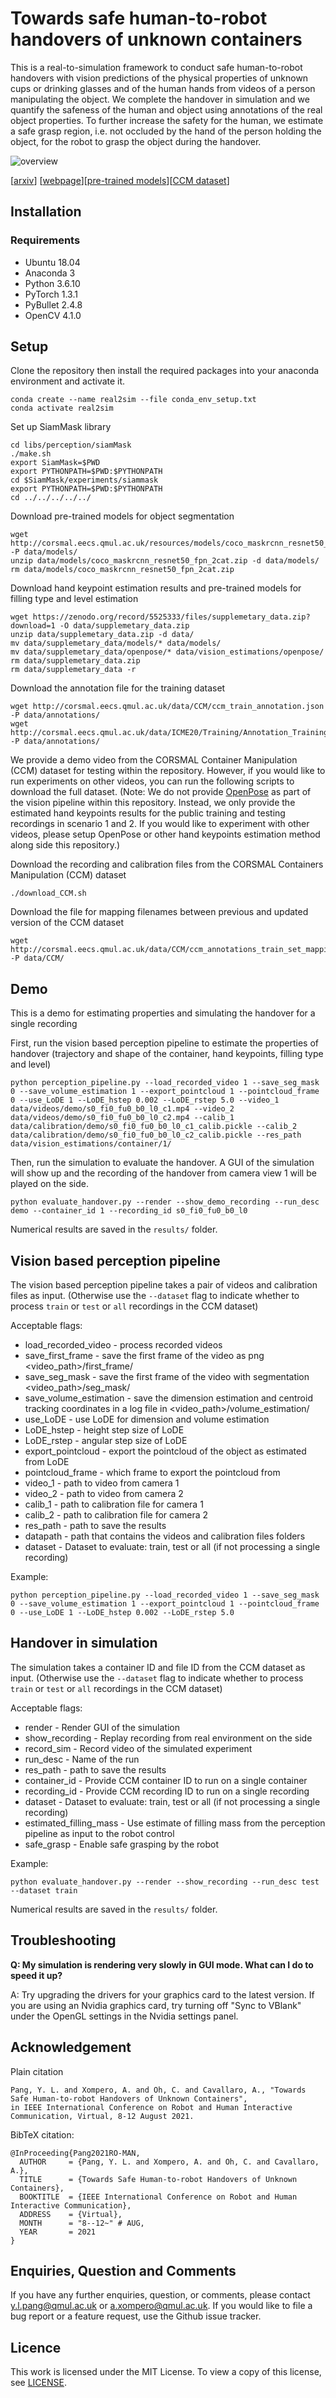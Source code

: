 # Towards safe human-to-robot handovers of unknown containers

This is a real-to-simulation framework to conduct safe human-to-robot handovers with vision predictions of the physical properties of unknown cups or drinking glasses and of the human hands from videos of a person manipulating the object. We complete the handover in simulation and we quantify the safeness of the human and object using annotations of the real object properties. To further increase the safety for the human, we estimate a safe grasp region, i.e. not occluded by the hand of the person holding the object, for the robot to grasp the object during the handover.

![overview](overview.gif)

[[arxiv](https://arxiv.org/abs/2107.01309)] [[webpage](http://corsmal.eecs.qmul.ac.uk/safe_handover.html)][[pre-trained models]()][[CCM dataset](https://corsmal.eecs.qmul.ac.uk/containers_manip.html)]

## Installation

### Requirements
* Ubuntu 18.04
* Anaconda 3
* Python 3.6.10
* PyTorch 1.3.1
* PyBullet 2.4.8
* OpenCV 4.1.0



## Setup
Clone the repository then install the required packages into your anaconda environment and activate it.
```
conda create --name real2sim --file conda_env_setup.txt
conda activate real2sim
```
Set up SiamMask library
```
cd libs/perception/siamMask
./make.sh
export SiamMask=$PWD
export PYTHONPATH=$PWD:$PYTHONPATH
cd $SiamMask/experiments/siammask
export PYTHONPATH=$PWD:$PYTHONPATH
cd ../../../../../
```
Download pre-trained models for object segmentation
```
wget http://corsmal.eecs.qmul.ac.uk/resources/models/coco_maskrcnn_resnet50_fpn_2cat.zip -P data/models/
unzip data/models/coco_maskrcnn_resnet50_fpn_2cat.zip -d data/models/
rm data/models/coco_maskrcnn_resnet50_fpn_2cat.zip
```
Download hand keypoint estimation results and pre-trained models for filling type and level estimation
```
wget https://zenodo.org/record/5525333/files/supplemetary_data.zip?download=1 -O data/supplemetary_data.zip
unzip data/supplemetary_data.zip -d data/
mv data/supplemetary_data/models/* data/models/
mv data/supplemetary_data/openpose/* data/vision_estimations/openpose/
rm data/supplemetary_data.zip
rm data/supplemetary_data -r
```
Download the annotation file for the training dataset
```
wget http://corsmal.eecs.qmul.ac.uk/data/CCM/ccm_train_annotation.json -P data/annotations/
wget http://corsmal.eecs.qmul.ac.uk/data/ICME20/Training/Annotation_Training.csv -P data/annotations/
```
We provide a demo video from the CORSMAL Container Manipulation (CCM) dataset for testing within the repository. However, if you would like to run experiments on other videos, you can run the following scripts to download the full dataset. (Note: We do not provide [OpenPose](https://github.com/CMU-Perceptual-Computing-Lab/openpose) as part of the vision pipeline within this repository. Instead, we only provide the estimated hand keypoints results for the public training and testing recordings in scenario 1 and 2. If you would like to experiment with other videos, please setup OpenPose or other hand keypoints estimation method along side this repository.)

Download the recording and calibration files from the CORSMAL Containers Manipulation (CCM) dataset
```
./download_CCM.sh
```
Download the file for mapping filenames between previous and updated version of the CCM dataset
```
wget http://corsmal.eecs.qmul.ac.uk/data/CCM/ccm_annotations_train_set_mapping.txt -P data/CCM/
```


## Demo
This is a demo for estimating properties and simulating the handover for a single recording

First, run the vision based perception pipeline to estimate the properties of handover (trajectory and shape of the container, hand keypoints, filling type and level)
```
python perception_pipeline.py --load_recorded_video 1 --save_seg_mask 0 --save_volume_estimation 1 --export_pointcloud 1 --pointcloud_frame 0 --use_LoDE 1 --LoDE_hstep 0.002 --LoDE_rstep 5.0 --video_1 data/videos/demo/s0_fi0_fu0_b0_l0_c1.mp4 --video_2 data/videos/demo/s0_fi0_fu0_b0_l0_c2.mp4 --calib_1 data/calibration/demo/s0_fi0_fu0_b0_l0_c1_calib.pickle --calib_2 data/calibration/demo/s0_fi0_fu0_b0_l0_c2_calib.pickle --res_path data/vision_estimations/container/1/
```
Then, run the simulation to evaluate the handover. A GUI of the simulation will show up and the recording of the handover from camera view 1 will be played on the side.
```
python evaluate_handover.py --render --show_demo_recording --run_desc demo --container_id 1 --recording_id s0_fi0_fu0_b0_l0
```
Numerical results are saved in the `results/` folder.

## Vision based perception pipeline
The vision based perception pipeline takes a pair of videos and calibration files as input. (Otherwise use the `--dataset` flag to indicate whether to process `train` or `test` or `all` recordings in the CCM dataset)

Acceptable flags:
- load_recorded_video - process recorded videos
- save_first_frame - save the first frame of the video as png <video_path>/first_frame/
- save_seg_mask - save the first frame of the video with segmentation <video_path>/seg_mask/
- save_volume_estimation - save the dimension estimation and centroid tracking coordinates in a log file in <video_path>/volume_estimation/
- use_LoDE - use LoDE for dimension and volume estimation
- LoDE_hstep - height step size of LoDE
- LoDE_rstep - angular step size of LoDE
- export_pointcloud - export the pointcloud of the object as estimated from LoDE
- pointcloud_frame - which frame to export the pointcloud from
- video_1 - path to video from camera 1
- video_2 - path to video from camera 2
- calib_1 - path to calibration file for camera 1
- calib_2 - path to calibration file for camera 2
- res_path - path to save the results
- datapath - path that contains the videos and calibration files folders
- dataset - Dataset to evaluate: train, test or all (if not processing a single recording)


Example:
```
python perception_pipeline.py --load_recorded_video 1 --save_seg_mask 0 --save_volume_estimation 1 --export_pointcloud 1 --pointcloud_frame 0 --use_LoDE 1 --LoDE_hstep 0.002 --LoDE_rstep 5.0
```

## Handover in simulation
The simulation takes a container ID and file ID from the CCM dataset as input. (Otherwise use the `--dataset` flag to indicate whether to process `train` or `test` or `all` recordings in the CCM dataset)

Acceptable flags:
- render - Render GUI of the simulation
- show_recording - Replay recording from real environment on the side
- record_sim - Record video of the simulated experiment
- run_desc - Name of the run
- res_path - path to save the results
- container_id - Provide CCM container ID to run on a single container
- recording_id - Provide CCM recording ID to run on a single recording
- dataset - Dataset to evaluate: train, test or all (if not processing a single recording)
- estimated_filling_mass - Use estimate of filling mass from the perception pipeline as input to the robot control
- safe_grasp - Enable safe grasping by the robot

Example:
```
python evaluate_handover.py --render --show_recording --run_desc test --dataset train
```
Numerical results are saved in the `results/` folder.

## Troubleshooting
**Q: My simulation is rendering very slowly in GUI mode. What can I do to speed it up?**

A: Try upgrading the drivers for your graphics card to the latest version. If you are using an Nvidia graphics card, try turning off "Sync to VBlank" under the OpenGL settings in the Nvidia settings panel.

## Acknowledgement

Plain citation
```
Pang, Y. L. and Xompero, A. and Oh, C. and Cavallaro, A., "Towards Safe Human-to-robot Handovers of Unknown Containers", 
in IEEE International Conference on Robot and Human Interactive Communication, Virtual, 8-12 August 2021.
```

BibTeX citation:
```
@InProceeding{Pang2021RO-MAN,
  AUTHOR     = {Pang, Y. L. and Xompero, A. and Oh, C. and Cavallaro, A.},
  TITLE      = {Towards Safe Human-to-robot Handovers of Unknown Containers},
  BOOKTITLE  = {IEEE International Conference on Robot and Human Interactive Communication},
  ADDRESS    = {Virtual},
  MONTH      = "8--12~" # AUG,
  YEAR       = 2021
}
```


## Enquiries, Question and Comments

If you have any further enquiries, question, or comments, please contact y.l.pang@qmul.ac.uk or a.xompero@qmul.ac.uk. If you would like to file a bug report or a feature request, use the Github issue tracker.

## Licence

This work is licensed under the MIT License. To view a copy of this license, see [LICENSE](LICENSE).
